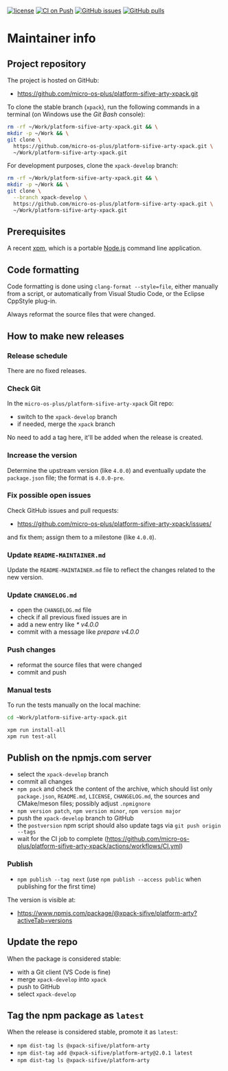 [![license](https://img.shields.io/github/license/micro-os-plus/platform-sifive-arty-xpack)](https://github.com/micro-os-plus/platform-sifive-arty-xpack/blob/xpack/LICENSE)
[![CI on Push](https://github.com/micro-os-plus/platform-sifive-arty-xpack/actions/workflows/CI.yml/badge.svg)](https://github.com/micro-os-plus/platform-sifive-arty-xpack/actions/workflows/CI.yml)
[![GitHub issues](https://img.shields.io/github/issues/micro-os-plus/platform-sifive-arty-xpack.svg)](https://github.com/micro-os-plus/platform-sifive-arty-xpack/issues/)
[![GitHub pulls](https://img.shields.io/github/issues-pr/micro-os-plus/platform-sifive-arty-xpack.svg)](https://github.com/micro-os-plus/platform-sifive-arty-xpack/pulls)

# Maintainer info

## Project repository

The project is hosted on GitHub:

- <https://github.com/micro-os-plus/platform-sifive-arty-xpack.git>

To clone the stable branch (`xpack`), run the following commands in a
terminal (on Windows use the _Git Bash_ console):

```sh
rm -rf ~/Work/platform-sifive-arty-xpack.git && \
mkdir -p ~/Work && \
git clone \
  https://github.com/micro-os-plus/platform-sifive-arty-xpack.git \
  ~/Work/platform-sifive-arty-xpack.git
```

For development purposes, clone the `xpack-develop` branch:

```sh
rm -rf ~/Work/platform-sifive-arty-xpack.git && \
mkdir -p ~/Work && \
git clone \
  --branch xpack-develop \
  https://github.com/micro-os-plus/platform-sifive-arty-xpack.git \
  ~/Work/platform-sifive-arty-xpack.git
```

## Prerequisites

A recent [xpm](https://xpack.github.io/xpm/), which is a portable
[Node.js](https://nodejs.org/) command line application.

## Code formatting

Code formatting is done using `clang-format --style=file`, either manually
from a script, or automatically from Visual Studio Code, or the Eclipse
CppStyle plug-in.

Always reformat the source files that were changed.

## How to make new releases

### Release schedule

There are no fixed releases.

### Check Git

In the `micro-os-plus/platform-sifive-arty-xpack` Git repo:

- switch to the `xpack-develop` branch
- if needed, merge the `xpack` branch

No need to add a tag here, it'll be added when the release is created.

### Increase the version

Determine the upstream version (like `4.0.0`) and eventually update the
`package.json` file; the format is `4.0.0-pre`.

### Fix possible open issues

Check GitHub issues and pull requests:

- <https://github.com/micro-os-plus/platform-sifive-arty-xpack/issues/>

and fix them; assign them to a milestone (like `4.0.0`).

### Update `README-MAINTAINER.md`

Update the `README-MAINTAINER.md` file to reflect the changes
related to the new version.

### Update `CHANGELOG.md`

- open the `CHANGELOG.md` file
- check if all previous fixed issues are in
- add a new entry like _* v4.0.0_
- commit with a message like _prepare v4.0.0_

### Push changes

- reformat the source files that were changed
- commit and push

### Manual tests

To run the tests manually on the local machine:

```sh
cd ~Work/platform-sifive-arty-xpack.git

xpm run install-all
xpm run test-all
```

## Publish on the npmjs.com server

- select the `xpack-develop` branch
- commit all changes
- `npm pack` and check the content of the archive, which should list
  only `package.json`, `README.md`, `LICENSE`, `CHANGELOG.md`,
  the sources and CMake/meson files;
  possibly adjust `.npmignore`
- `npm version patch`, `npm version minor`, `npm version major`
- push the `xpack-develop` branch to GitHub
- the `postversion` npm script should also update tags via `git push origin --tags`
- wait for the CI job to complete
  (<https://github.com/micro-os-plus/platform-sifive-arty-xpack/actions/workflows/CI.yml>)

### Publish

- `npm publish --tag next` (use `npm publish --access public` when
  publishing for the first time)

The version is visible at:

- <https://www.npmjs.com/package/@xpack-sifive/platform-arty?activeTab=versions>

## Update the repo

When the package is considered stable:

- with a Git client (VS Code is fine)
- merge `xpack-develop` into `xpack`
- push to GitHub
- select `xpack-develop`

## Tag the npm package as `latest`

When the release is considered stable, promote it as `latest`:

- `npm dist-tag ls @xpack-sifive/platform-arty`
- `npm dist-tag add @xpack-sifive/platform-arty@2.0.1 latest`
- `npm dist-tag ls @xpack-sifive/platform-arty`
